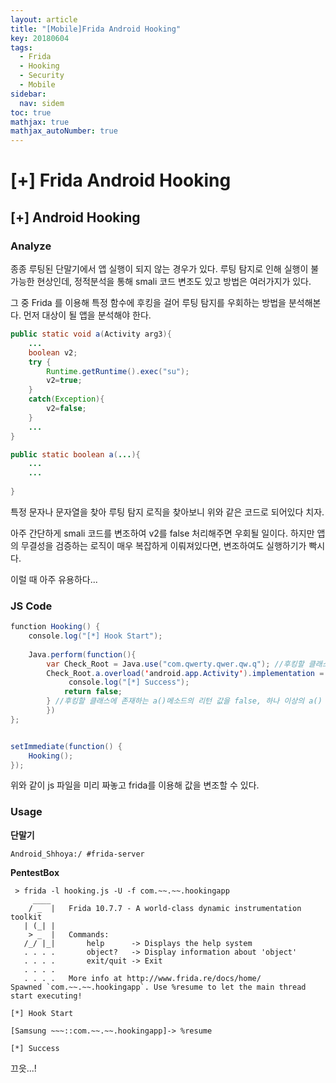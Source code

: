 ```yaml
---
layout: article
title: "[Mobile]Frida Android Hooking"
key: 20180604
tags:
  - Frida
  - Hooking
  - Security
  - Mobile
sidebar:
  nav: sidem
toc: true
mathjax: true
mathjax_autoNumber: true
---
```


# [+] Frida Android Hooking

<!--more-->

## [+] Android Hooking

### Analyze

종종 루팅된 단말기에서 앱 실행이 되지 않는 경우가 있다. 루팅 탐지로 인해 실행이 불가능한 현상인데, 정적분석을 통해 smali 코드 변조도 있고 방법은 여러가지가 있다.

그 중 Frida 를 이용해 특정 함수에 후킹을 걸어 루팅 탐지를 우회하는 방법을 분석해본다.
먼저 대상이 될 앱을 분석해야 한다.

```java
public static void a(Activity arg3){
    ...
    boolean v2;
    try {
        Runtime.getRuntime().exec("su");
        v2=true;
    }
    catch(Exception){
        v2=false;
    }
    ...
}

public static boolean a(...){
    ...
    ...
     
}
```

특정 문자나 문자열을 찾아 루팅 탐지 로직을 찾아보니 위와 같은 코드로 되어있다 치자.

아주 간단하게 smali 코드를 변조하여 v2를 false 처리해주면 우회될 일이다. 하지만 앱의 무결성을 검증하는 로직이 매우 복잡하게 이뤄져있다면, 변조하여도 실행하기가 빡시다.

이럴 때 아주 유용하다...



### JS Code



```java
function Hooking() {
	console.log("[*] Hook Start");
	
	Java.perform(function(){
		var Check_Root = Java.use("com.qwerty.qwer.qw.q"); //후킹할 클래스
		Check_Root.a.overload('android.app.Activity').implementation = function(v){	
             console.log("[*] Success");
			return false;
		} //후킹할 클래스에 존재하는 a()메소드의 리턴 값을 false, 하나 이상의 a() 메소드가 존재하므로 overload()를 통해 특정 메소드를 선택
		})
};


setImmediate(function() {
	Hooking();
});
```

위와 같이 js 파일을 미리 짜놓고 frida를 이용해 값을 변조할 수 있다.





### Usage



**단말기**

```shell
Android_Shhoya:/ #frida-server
```



**PentestBox**

```shell
 > frida -l hooking.js -U -f com.~~.~~.hookingapp
     ____
    / _  |   Frida 10.7.7 - A world-class dynamic instrumentation toolkit
   | (_| |
    > _  |   Commands:
   /_/ |_|       help      -> Displays the help system
   . . . .       object?   -> Display information about 'object'
   . . . .       exit/quit -> Exit
   . . . .
   . . . .   More info at http://www.frida.re/docs/home/
Spawned `com.~~.~~.hookingapp`. Use %resume to let the main thread start executing!

[*] Hook Start

[Samsung ~~~::com.~~.~~.hookingapp]-> %resume

[*] Success
```



끄읏...!